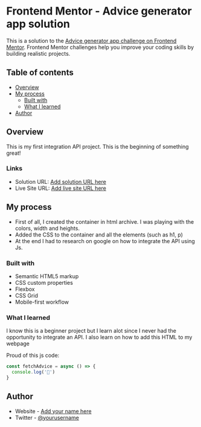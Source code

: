 # Frontend Mentor - Advice generator app solution

This is a solution to the [Advice generator app challenge on Frontend Mentor](https://www.frontendmentor.io/challenges/advice-generator-app-QdUG-13db). Frontend Mentor challenges help you improve your coding skills by building realistic projects.

## Table of contents

- [Overview](#overview)
- [My process](#my-process)
  - [Built with](#built-with)
  - [What I learned](#what-i-learned)
- [Author](#author)


## Overview

This is my first integration API project. This is the beginning of something great! 

### Links

- Solution URL: [Add solution URL here](https://github.com/TjErikowsky/Advise-Generator-app.git)
- Live Site URL: [Add live site URL here](https://renemx.com)

## My process
- First of all, I created the container in html archive. I was playing with the colors, width and heights.
- Added the CSS to the container and all the elements (such as h1, p)
- At the end I had to research on google on how to integrate the API using Js.


### Built with

- Semantic HTML5 markup
- CSS custom properties
- Flexbox
- CSS Grid
- Mobile-first workflow


### What I learned

I know this is a beginner project but I learn alot since I never had the opportunity to integrate an API.
I also learn on how to add this HTML to my webpage

Proud of this js code:

```js
const fetchAdvice = async () => {
  console.log('🎉')
}
```

## Author

- Website - [Add your name here](https://www.renemx.com)
- Twitter - [@yourusername](https://www.twitter.com/renemx__)

